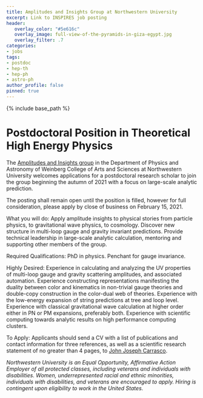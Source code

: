 ```yaml
---
title: Amplitudes and Insights Group at Northwestern University 
excerpt: Link to INSPIRES job posting
header:
   overlay_color: "#5e616c"
   overlay_image: full-view-of-the-pyramids-in-giza-egypt.jpg
   overlay_filter: .7
categories:
- jobs
tags:
- postdoc
- hep-th
- hep-ph
- astro-ph
author_profile: false
pinned: true
---
```

{% include base_path %}

# Postdoctoral Position in Theoretical High Energy Physics

The [Amplitudes and Insights group](http://fancyphysics.org) in the Department of Physics and Astronomy of Weinberg College of Arts and Sciences at Northwestern University welcomes applications for a postdoctoral research scholar to join the group beginning the autumn of 2021 with a focus on large-scale analytic prediction. 

The posting shall remain open until the position is filled, however for full consideration, please apply by close of business on February 15, 2021.

What you will do:
Apply amplitude insights to physical stories from particle physics, to gravitational wave physics, to cosmology.
Discover new structure in multi-loop gauge and gravity invariant predictions.
Provide technical leadership in large-scale analytic calculation, mentoring and supporting other members of the group.

Required Qualifications: PhD in physics.  Penchant for gauge invariance.

Highly Desired: 
Experience in calculating and analyzing the UV properties of multi-loop gauge and gravity scattering amplitudes, and associated automation.
Experience constructing representations manifesting the duality between color and kinematics in non-trivial gauge theories and double-copy construction in the color-dual web of theories. 
Experience with the low-energy expansion of string predictions at tree and loop level.
Experience with classical gravitational wave calculation at higher order either in PN or PM expansions, preferably both.
Experience with scientific computing towards analytic results on high performance computing clusters.


To Apply:  Applicants should send a CV with a list of publications and contact information for three references, as well as a scientific research statement of no greater than 4 pages, to [John Joseph Carrasco](mailto:carrasco@northwestern.edu). 

*Northwestern University is an Equal Opportunity, Affirmative Action Employer of all protected classes, including veterans and individuals with disabilities. Women, underrepresented racial and ethnic minorities, individuals with disabilities, and veterans are encouraged to apply. Hiring is contingent upon eligibility to work in the United States.*


